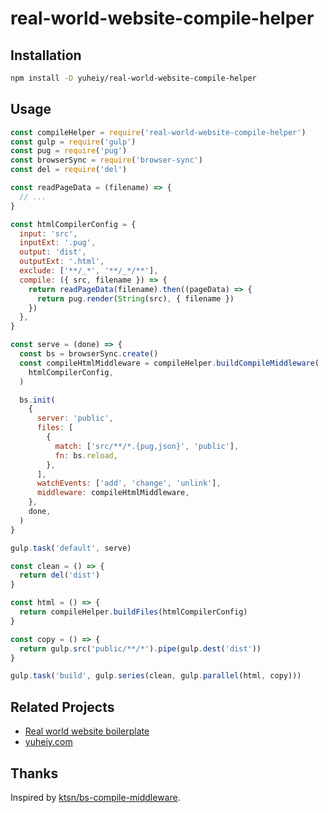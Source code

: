 # real-world-website-compile-helper

## Installation

```bash
npm install -D yuheiy/real-world-website-compile-helper
```

## Usage

```js
const compileHelper = require('real-world-website-compile-helper')
const gulp = require('gulp')
const pug = require('pug')
const browserSync = require('browser-sync')
const del = require('del')

const readPageData = (filename) => {
  // ...
}

const htmlCompilerConfig = {
  input: 'src',
  inputExt: '.pug',
  output: 'dist',
  outputExt: '.html',
  exclude: ['**/_*', '**/_*/**'],
  compile: ({ src, filename }) => {
    return readPageData(filename).then((pageData) => {
      return pug.render(String(src), { filename })
    })
  },
}

const serve = (done) => {
  const bs = browserSync.create()
  const compileHtmlMiddleware = compileHelper.buildCompileMiddleware(
    htmlCompilerConfig,
  )

  bs.init(
    {
      server: 'public',
      files: [
        {
          match: ['src/**/*.{pug,json}', 'public'],
          fn: bs.reload,
        },
      ],
      watchEvents: ['add', 'change', 'unlink'],
      middleware: compileHtmlMiddleware,
    },
    done,
  )
}

gulp.task('default', serve)

const clean = () => {
  return del('dist')
}

const html = () => {
  return compileHelper.buildFiles(htmlCompilerConfig)
}

const copy = () => {
  return gulp.src('public/**/*').pipe(gulp.dest('dist'))
}

gulp.task('build', gulp.series(clean, gulp.parallel(html, copy)))
```

## Related Projects

- [Real world website boilerplate](https://github.com/yuheiy/real-world-website-boilerplate)
- [yuheiy.com](https://github.com/yuheiy/yuheiy.com)

## Thanks

Inspired by [ktsn/bs-compile-middleware](https://github.com/ktsn/bs-compile-middleware).
